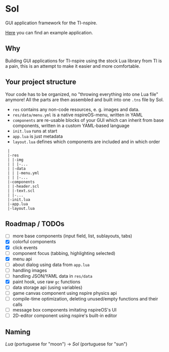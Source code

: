 
# Sol

GUI application framework for the TI-nspire.

[Here](https://github.com/alexcoder04/sol-helloworld) you can find an example application.

## Why

Building GUI applications for TI-nspire using the stock Lua library from TI
is a pain, this is an attempt to make it easier and more comfortable.

## Your project structure

Your code has to be organized, no "throwing everything into one Lua file" anymore!
All the parts are then assembled and built into one `.tns` file by Sol.

 - `res` contains any non-code resources, e. g. images and data.
 - `res/data/menu.yml` is a native nspireOS-menu, written in YAML
 - `components` are re-usable blocks of your GUI which can inherit from base components, written in a custom YAML-based language
 - `init.lua` runs at start
 - `app.lua` is just metadata
 - `layout.lua` defines which components are included and in which order

```text
 |
 |-res
 | |-img
 | | |-...
 | |-data
 | | |-menu.yml
 | | |-...
 |-components
 | |-header.scl
 | |-text.scl
 | |-...
 |-init.lua
 |-app.lua
 |-layout.lua
```

## Roadmap / TODOs

 - [ ] more base components (input field, list, sublayouts, tabs)
 - [x] colorful components
 - [x] click events
 - [ ] component focus (tabbing, highlighting selected)
 - [x] menu api
 - [ ] about dialog using data from `app.lua`
 - [ ] handling images
 - [ ] handling JSON/YAML data in `res/data`
 - [x] paint hook, use raw `gc` functions
 - [ ] data storage api (using variables)
 - [ ] game canvas component using nspire physics api
 - [ ] compile-time optimization, deleting unused/empty functions and their calls
 - [ ] message box components imitating nspireOS's UI
 - [ ] 2D-editor component using nspire's built-in editor

## Naming

*Lua* (portuguese for "moon") -> *Sol* (portuguese for "sun")
